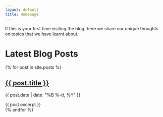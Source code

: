 ```yaml
---
layout: default
title: Homepage
---
```



If this is your first time visiting the blog, here we share our unique thoughts on topics that we have learnt about.

# Latest Blog Posts

<div class="newspaper-layout">
  {% for post in site.posts %}
      <div class="featured-article">
        <h2><a href="{{ post.url | relative_url }}">{{ post.title }}</a></h2>
        <p class="post-meta">{{ post.date | date: "%B %-d, %Y" }}</p>
        {{ post.excerpt }}
      </div>
  {% endfor %}
</div>